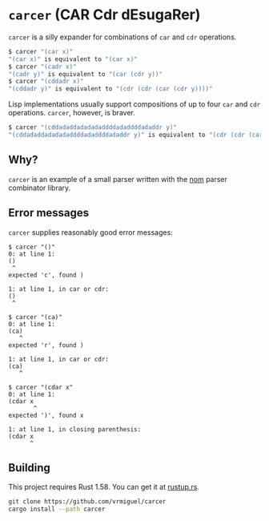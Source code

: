 # `carcer` (CAR Cdr dEsugaRer)

`carcer` is a silly expander for combinations of `car` and `cdr` operations.

```lisp
$ carcer "(car x)"
"(car x)" is equivalent to "(car x)"
$ carcer "(cadr x)"
"(cadr y)" is equivalent to "(car (cdr y))"
$ carcer "(cddadr x)"
"(cddadr y)" is equivalent to "(cdr (cdr (car (cdr y))))"
```

Lisp implementations usually support compositions of up to four `car` and `cdr` operations. `carcer`, however, is braver.

```lisp
$ carcer "(cddadaddadadadaddddadaddddadaddr y)"
"(cddadaddadadadaddddadaddddadaddr y)" is equivalent to "(cdr (cdr (car (cdr (car (cdr (cdr (car (cdr (car (cdr (car (cdr (car (cdr (cdr (cdr (cdr (car (cdr (car (cdr (cdr (cdr (cdr (car (cdr (car (cdr (cdr y))))))))))))))))))))))))))))))"
```

## Why?

`carcer` is an example of a small parser written with the [nom](https://crates.io/crates/nom) parser combinator library.

## Error messages

`carcer` supplies reasonably good error messages:

```
$ carcer "()"
0: at line 1:
()
 ^
expected 'c', found )

1: at line 1, in car or cdr:
()
 ^

$ carcer "(ca)"
0: at line 1:
(ca)
   ^
expected 'r', found )

1: at line 1, in car or cdr:
(ca)
   ^

$ carcer "(cdar x"
0: at line 1:
(cdar x
       ^
expected ')', found x

1: at line 1, in closing parenthesis:
(cdar x
      ^
```

## Building

This project requires Rust 1.58. You can get it at [rustup.rs](https://rustup.rs).

```bash
git clone https://github.com/vrmiguel/carcer
cargo install --path carcer
```